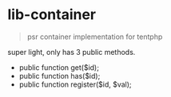 # lib-container
 
> psr container implementation for tentphp

super light, only has 3 public methods.

- public function get($id);
- public function has($id);
- public function register($id, $val);
